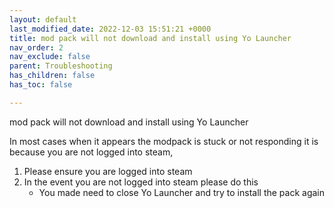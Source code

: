 ```yaml
---
layout: default
last_modified_date: 2022-12-03 15:51:21 +0000
title: mod pack will not download and install using Yo Launcher
nav_order: 2
nav_exclude: false
parent: Troubleshooting
has_children: false
has_toc: false

---
```

mod pack will not download and install using Yo Launcher  
  
In most cases when it appears the modpack is stuck or not responding it is because you are not logged into steam, 

1. Please ensure you are logged into steam
2. In the event you are not logged into steam please do this  
    - You made need to close Yo Launcher and try to install the pack again